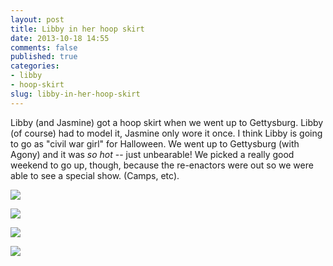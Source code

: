 ```yaml
---
layout: post
title: Libby in her hoop skirt
date: 2013-10-18 14:55
comments: false
published: true
categories:
- libby
- hoop-skirt
slug: libby-in-her-hoop-skirt
---
```

Libby (and Jasmine) got a hoop skirt when we went up to Gettysburg.  Libby (of course) had to model it, Jasmine only wore it once.  I think Libby is going to go as "civil war girl" for Halloween.  We went up to Gettysburg (with Agony) and it was *so hot* -- just unbearable!  We picked a really good weekend to go up, though, because the re-enactors were out so we were able to see a special show.  (Camps, etc).

![](http://media.eick.us/media/photographs/2013/2013-07-07/2013-07-07-libby-hoop-skirt-1.jpg)

![](http://media.eick.us/media/photographs/2013/2013-07-07/2013-07-07-libby-hoop-skirt-2.jpg)

![](http://media.eick.us/media/photographs/2013/2013-07-07/2013-07-07-libby-hoop-skirt-3.jpg)

![](http://media.eick.us/media/photographs/2013/2013-07-07/2013-07-07-libby-hoop-skirt.jpg)
